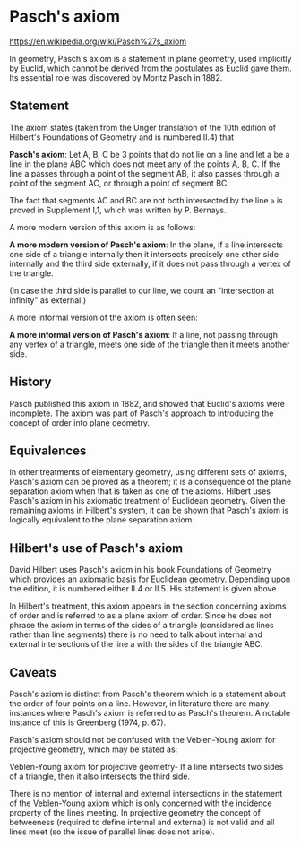 # Pasch's axiom

https://en.wikipedia.org/wiki/Pasch%27s_axiom

In geometry, Pasch's axiom is a statement in plane geometry, used implicitly by Euclid, which cannot be derived from the postulates as Euclid gave them. Its essential role was discovered by Moritz Pasch in 1882.

## Statement

The axiom states (taken from the Unger translation of the 10th edition of Hilbert's Foundations of Geometry and is numbered II.4) that 

**Pasch's axiom**: Let A, B, C be 3 points that do not lie on a line and let a be a line in the plane ABC which does not meet any of the points A, B, C. If the line a passes through a point of the segment AB, it also passes through a point of the segment AC, or through a point of segment BC.

The fact that segments AC and BC are not both intersected by the line `a` is proved in Supplement I,1, which was written by P. Bernays.

A more modern version of this axiom is as follows:

**A more modern version of Pasch's axiom**: In the plane, if a line intersects one side of a triangle internally then it intersects precisely one other side internally and the third side externally, if it does not pass through a vertex of the triangle.

(In case the third side is parallel to our line, we count an "intersection at infinity" as external.)

A more informal version of the axiom is often seen:

**A more informal version of Pasch's axiom**: If a line, not passing through any vertex of a triangle, meets one side of the triangle then it meets another side.

## History

Pasch published this axiom in 1882, and showed that Euclid's axioms were incomplete. The axiom was part of Pasch's approach to introducing the concept of order into plane geometry.

## Equivalences

In other treatments of elementary geometry, using different sets of axioms, Pasch's axiom can be proved as a theorem; it is a consequence of the plane separation axiom when that is taken as one of the axioms. Hilbert uses Pasch's axiom in his axiomatic treatment of Euclidean geometry. Given the remaining axioms in Hilbert's system, it can be shown that Pasch's axiom is logically equivalent to the plane separation axiom.

## Hilbert's use of Pasch's axiom
David Hilbert uses Pasch's axiom in his book Foundations of Geometry which provides an axiomatic basis for Euclidean geometry. Depending upon the edition, it is numbered either II.4 or II.5. His statement is given above.

In Hilbert's treatment, this axiom appears in the section concerning axioms of order and is referred to as a plane axiom of order. Since he does not phrase the axiom in terms of the sides of a triangle (considered as lines rather than line segments) there is no need to talk about internal and external intersections of the line a with the sides of the triangle ABC.

## Caveats

Pasch's axiom is distinct from Pasch's theorem which is a statement about the order of four points on a line. However, in literature there are many instances where Pasch's axiom is referred to as Pasch's theorem. A notable instance of this is Greenberg (1974, p. 67).

Pasch's axiom should not be confused with the Veblen-Young axiom for projective geometry, which may be stated as:

Veblen-Young axiom for projective geometry- If a line intersects two sides of a triangle, then it also intersects the third side.

There is no mention of internal and external intersections in the statement of the Veblen-Young axiom which is only concerned with the incidence property of the lines meeting. In projective geometry the concept of betweeness (required to define internal and external) is not valid and all lines meet (so the issue of parallel lines does not arise).

